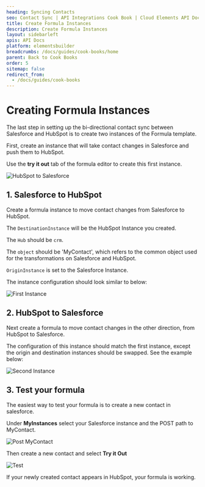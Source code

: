 ```yaml
---
heading: Syncing Contacts
seo: Contact Sync | API Integrations Cook Book | Cloud Elements API Docs
title: Create Formula Instances
description: Create Formula Instances
layout: sidebarleft
apis: API Docs
platform: elementsbuilder
breadcrumbs: /docs/guides/cook-books/home
parent: Back to Cook Books
order: 5
sitemap: false
redirect_from:
  - /docs/guides/cook-books
---
```


# Creating Formula Instances

The last step in setting up the bi-directional contact sync between Salesforce and HubSpot is to create two instances of the Formula template.

First, create an instance that will take contact changes in Salesforce and push them to HubSpot.

Use the **try it out** tab of the formula editor to create this first instance.

![HubSpot to Salesforce](https://cl.ly/1x363w241c2W/[15013e79cf6ecce93913e1bc626b1492]_Screen%2520Shot%25202017-02-02%2520at%25202.12.58%2520PM.png)

## 1. Salesforce to HubSpot

Create a formula instance to move contact changes from Salesforce to HubSpot. 

The `DestinationInstance` will be the HubSpot Instance you created.  

The `Hub` should be `crm`.

The `object` should be 'MyContact', which refers to the common object used for the transformations on Salesforce and HubSpot.

`OriginInstance` is set to the Salesforce Instance.

The instance configuration should look similar to below: 

![First Instance](https://cl.ly/0N2W3h0W0w2X/[8d62fa96dee14c2d365cefb27cf50bc1]_Screen%2520Shot%25202017-02-02%2520at%25202.04.51%2520PM.png)

## 2. HubSpot to Salesforce

Next create a formula to move contact changes in the other direction, from HubSpot to Salesforce.

The configuration of this instance should match the first instance, except the origin and destination instances should be swapped. See the example below:

![Second Instance](https://cl.ly/1G2p1D2l0S1j/Screen%20Shot%202017-02-02%20at%202.33.21%20PM.png)

## 3. Test your formula

The easiest way to test your formula is to create a new contact in salesforce. 

Under **MyInstances** select your Salesforce instance and the POST path to MyContact.

![Post MyContact](https://cl.ly/3T1v220o3C3J/[b977417b08c825d0c368065244fb43d9]_Screen%2520Shot%25202017-02-02%2520at%25203.43.30%2520PM.png)

Then create a new contact and select **Try it Out**

![Test](https://cl.ly/3o0j471y1D0P/[522a395c7d713afe99afa78b08635454]_Screen%2520Shot%25202017-02-02%2520at%25203.45.55%2520PM.png)

If your newly created contact appears in HubSpot, your formula is working.